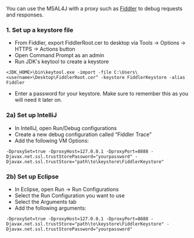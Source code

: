 You can use the MSAL4J with a proxy such as [Fiddler](https://www.telerik.com/fiddler) to debug requests and responses.  

### 1. Set up a keystore file
- From Fiddler, export FiddlerRoot.cer to desktop via Tools -> Options -> HTTPS -> Actions button
- Open Command Prompt as an admin
- Run JDK's keytool to create a keystore

`<JDK_HOME>\bin\keytool.exe -import -file C:\Users\<username>\Desktop\FiddlerRoot.cer^
  -keystore FiddlerKeystore -alias Fiddler`
- Enter a password for your keystore. Make sure to remember this as you will need it later on.
### 2a) Set up IntelliJ
- In IntelliJ, open Run/Debug configurations
- Create a new debug configuration called “Fiddler Trace”
- Add the following VM Options:

`-DproxySet=true
 -DproxyHost=127.0.0.1
-DproxyPort=8888
-Djavax.net.ssl.trustStorePassword="yourpassword"
-Djavax.net.ssl.trustStore="path\to\keystore\FiddlerKeystore"`
### 2b) Set up Eclipse
- In Eclipse, open Run -> Run Configurations
- Select the Run Configuration you want to use
- Select the Arguments tab
- Add the following arguments:

`-DproxySet=true
-DproxyHost=127.0.0.1
-DproxyPort=8888
-Djavax.net.ssl.trustStore="path\to\keystore\FiddlerKeystore"
-Djavax.net.ssl.trustStorePassword="yourpassword"`
